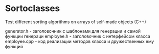 # Sortoclasses
Test different sorting algorithms on arrays of self-made objects (C++)

generator.h - заголовочник с шаблонами для генерации и самой функции генераци
employee.h - заголовочник с интерфейсом класса
employee.cpp - код реализации методов класса и дружественных ему функций
